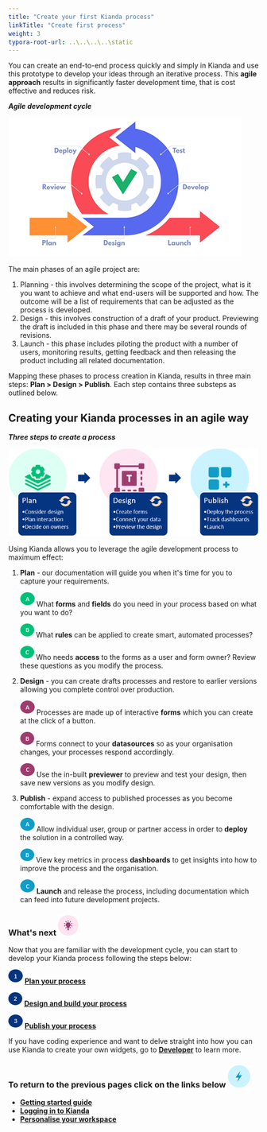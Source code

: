 ```yaml
---
title: "Create your first Kianda process"
linkTitle: "Create first process"
weight: 3
typora-root-url: ..\..\..\..\static
---
```


You can create an end-to-end process quickly and simply in Kianda and use this prototype to develop your ideas through an iterative process. This **agile approach** results in significantly faster development time, that is cost effective and reduces risk.

***Agile development cycle***

![No-code agile approach](/images/agile.png)

The main phases of an agile project are:

1. Planning - this involves determining the scope of the project, what is it you want to achieve and what end-users will be supported and how. The outcome will be a list of requirements that can be adjusted as the process is developed.
2. Design - this involves construction of a draft of your product. Previewing the draft is included in this phase and there may be several rounds of revisions. 
3. Launch - this phase includes piloting the product with a number of users, monitoring results, getting feedback and then releasing the product including all related documentation.

Mapping these phases to process creation in Kianda, results in three main steps: **Plan > Design > Publish**. Each step contains three substeps as outlined below.



## Creating your Kianda processes in an agile way ##

***Three steps to create a process***

![Kianda process creation](/images/flowchart.png)



Using Kianda allows you to leverage the agile development process to maximum effect:

1. **Plan** - our documentation will guide you when it's time for you to capture your requirements.

   ![A](/images/greena.png) What **forms** and **fields** do you need in your process based on what you want to do?

   ![B](/images/greenb.png) What **rules** can be applied to create smart, automated processes?

   ![C](/images/greenc.png) Who needs **access** to the forms as a user and form owner? Review these questions as you modify the process.
    </br>  

 2. **Design** - you can create drafts processes and restore to earlier versions allowing you complete control over production.

    ![A](/images/a.png) Processes are made up of interactive **forms** which you can create at the click of a button.

    ![B](/images/b.png) Forms connect to your **datasources** so as your organisation changes, your processes respond accordingly.

    ![C](/images/c.png) Use the in-built **previewer** to preview and test your design, then save new versions as you modify design.
    </br>

3. **Publish** - expand access to published processes as you become comfortable with the design.

   ![A](/images/bluea.png) Allow individual user, group or partner access in order to **deploy** the solution in a controlled way.

   ![B](/images/blueb.png) View key metrics in process **dashboards** to get insights into how to improve the process and the organisation.

   ![C](/images/bluec.png) **Launch** and release the process, including documentation which can feed into future development projects.

   


### What's next  ![Idea icon](/images/18.png) ###

Now that you are familiar with the development cycle, you can start to develop your Kianda process following the steps below:

![1](/images/one.png)  [**Plan your process**](getting-started/create-first-process/plan_process.md) 

![2](/images/two.png)  [**Design and build your process**](/docs/getting-started/create-first-process/design-and-build/)

![3](/images/three.png)  [**Publish your process**](/docs/getting-started/create-first-process/publish-your-process/)


If you have coding experience and want to delve straight into how you can use Kianda to create your own widgets, go to [**Developer**](getting-started/welcome/low_code.md#how-to-get-started-with-developer) to learn more.




### **To return to the previous pages click on the links below**  ![Idea icon](/images/10.png) 

- [**Getting started guide**](getting-started/)
- **[Logging in to Kianda](getting-started/logging_in/)**
- **[Personalise your workspace](getting-started/logging_in/personalise_workspace.md)**

